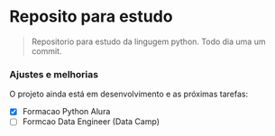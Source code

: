 # Reposito para estudo

> Repositorio para estudo da lingugem python. Todo dia uma um commit.

### Ajustes e melhorias

O projeto ainda está em desenvolvimento e as próximas tarefas:

- [x] Formacao Python Alura
- [ ] Formcao Data Engineer (Data Camp)
